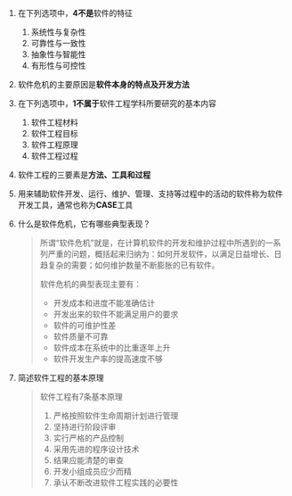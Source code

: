 1. 在下列选项中，**4不是**软件的特征
   1. 系统性与复杂性
   2. 可靠性与一致性
   3. 抽象性与智能性
   4. 有形性与可控性

2. 软件危机的主要原因是**软件本身的特点及开发方法**
3. 在下列选项中，**1不属于**软件工程学科所要研究的基本内容
   1. 软件工程材料
   2. 软件工程目标
   3. 软件工程原理
   4. 软件工程过程

4. 软件工程的三要素是**方法、工具和过程**

5. 用来辅助软件开发、运行、维护、管理、支持等过程中的活动的软件称为软件开发工具，通常也称为**CASE**工具

6. 什么是软件危机，它有哪些典型表现？

   > 所谓“软件危机”就是，在计算机软件的开发和维护过程中所遇到的一系列严重的问题，概括起来归纳为：如何开发软件，以满足日益增长、日趋复杂的需要；如何维护数量不断膨胀的已有软件。
   >
   > 软件危机的典型表现主要有：
   >
   > - 开发成本和进度不能准确估计
   > - 开发出来的软件不能满足用户的要求
   > - 软件的可维护性差
   > - 软件质量不可靠
   > - 软件成本在系统中的比重逐年上升
   > - 软件开发生产率的提高速度不够

7. 简述软件工程的基本原理

   > 软件工程有7条基本原理
   >
   > 1. 严格按照软件生命周期计划进行管理
   > 2. 坚持进行阶段评审
   > 3. 实行严格的产品控制
   > 4. 采用先进的程序设计技术
   > 5. 结果应能清楚的审查
   > 6. 开发小组成员应少而精
   > 7. 承认不断改进软件工程实践的必要性